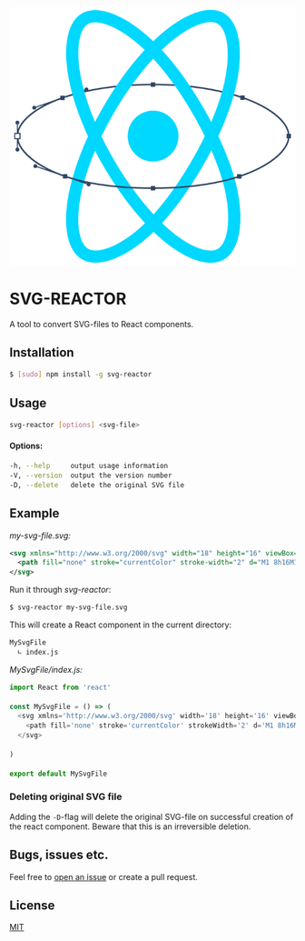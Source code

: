 ![svg-reactor logo](logo@2x.png)

# SVG-REACTOR
A tool to convert SVG-files to React components.

## Installation
```sh
$ [sudo] npm install -g svg-reactor
```

## Usage
```sh
svg-reactor [options] <svg-file>
```

#### Options:
```sh
-h, --help     output usage information
-V, --version  output the version number
-D, --delete   delete the original SVG file
```

## Example
*my-svg-file.svg:*
```svg
<svg xmlns="http://www.w3.org/2000/svg" width="18" height="16" viewBox="0 0 18 16">
  <path fill="none" stroke="currentColor" stroke-width="2" d="M1 8h16M1 1h16M1 15h16" stroke-linecap="square"/>
</svg>
```
Run it through *svg-reactor*:
```sh
$ svg-reactor my-svg-file.svg
```
This will create a React component in the current directory:
```sh
MySvgFile
  ∟ index.js
```
*MySvgFile/index.js:*
```js
import React from 'react'

const MySvgFile = () => (
  <svg xmlns='http://www.w3.org/2000/svg' width='18' height='16' viewBox='0 0 18 16'>
    <path fill='none' stroke='currentColor' strokeWidth='2' d='M1 8h16M1 1h16M1 15h16' strokeLinecap='square'/>
  </svg>

)

export default MySvgFile
```

### Deleting original SVG file
Adding the `-D`-flag will delete the original SVG-file on successful creation of the react component. Beware that this is an irreversible deletion.

## Bugs, issues etc.
Feel free to [open an issue](https://github.com/jkelstrup/svg-reactor/issues/new) or create a pull request.

## License
[MIT](LICENSE)
